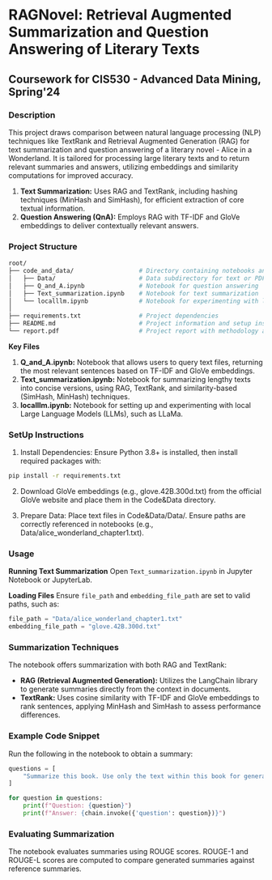 # RAGNovel: Retrieval Augmented Summarization and Question Answering of Literary Texts

## Coursework for CIS530 - Advanced Data Mining, Spring'24

### Description
This project draws comparison between natural language processing (NLP) techniques like TextRank and Retrieval Augmented Generation (RAG) for text summarization and question answering of a literary novel - Alice in a Wonderland. It is tailored for processing large literary texts and to return relevant summaries and answers, utilizing embeddings and similarity computations for improved accuracy.

1. **Text Summarization:** Uses RAG and TextRank, including hashing techniques (MinHash and SimHash), for efficient extraction of core textual information.
2. **Question Answering (QnA):** Employs RAG with TF-IDF and GloVe embeddings to deliver contextually relevant answers.

### Project Structure

```bash
root/
├── code_and_data/                  # Directory containing notebooks and data files
│   ├── Data/                       # Data subdirectory for text or PDF files
│   ├── Q_and_A.ipynb               # Notebook for question answering
│   ├── Text_summarization.ipynb    # Notebook for text summarization
│   └── localllm.ipynb              # Notebook for experimenting with local LLMs
│
├── requirements.txt                # Project dependencies
├── README.md                       # Project information and setup instructions
└── report.pdf                      # Project report with methodology and results
```

**Key Files**

1. **Q_and_A.ipynb:** Notebook that allows users to query text files, returning the most relevant sentences based on TF-IDF and GloVe embeddings.
2. **Text_summarization.ipynb:** Notebook for summarizing lengthy texts into concise versions, using RAG, TextRank, and similarity-based (SimHash, MinHash) techniques.
3. **localllm.ipynb:** Notebook for setting up and experimenting with local Large Language Models (LLMs), such as LLaMa.

### SetUp Instructions

1. Install Dependencies: Ensure Python 3.8+ is installed, then install required packages with:
```bash
pip install -r requirements.txt
```

2. Download GloVe embeddings (e.g., glove.42B.300d.txt) from the official GloVe website and place them in the Code&Data directory.

3. Prepare Data: Place text files in Code&Data/Data/. Ensure paths are correctly referenced in notebooks (e.g., Data/alice_wonderland_chapter1.txt).

### Usage

**Running Text Summarization**
Open `Text_summarization.ipynb` in Jupyter Notebook or JupyterLab.

**Loading Files**
Ensure `file_path` and `embedding_file_path` are set to valid paths, such as:

```python
file_path = "Data/alice_wonderland_chapter1.txt"
embedding_file_path = "glove.42B.300d.txt"
```

### Summarization Techniques
The notebook offers summarization with both RAG and TextRank:

- **RAG (Retrieval Augmented Generation):** Utilizes the LangChain library to generate summaries directly from the context in documents.
- **TextRank:** Uses cosine similarity with TF-IDF and GloVe embeddings to rank sentences, applying MinHash and SimHash to assess performance differences.

### Example Code Snippet
Run the following in the notebook to obtain a summary:

```python
questions = [
    "Summarize this book. Use only the text within this book for generating the summary. Write the summary in 1000 words."
]

for question in questions:
    print(f"Question: {question}")
    print(f"Answer: {chain.invoke({'question': question})}")
```

### Evaluating Summarization

The notebook evaluates summaries using ROUGE scores. ROUGE-1 and ROUGE-L scores are computed to compare generated summaries against reference summaries.






